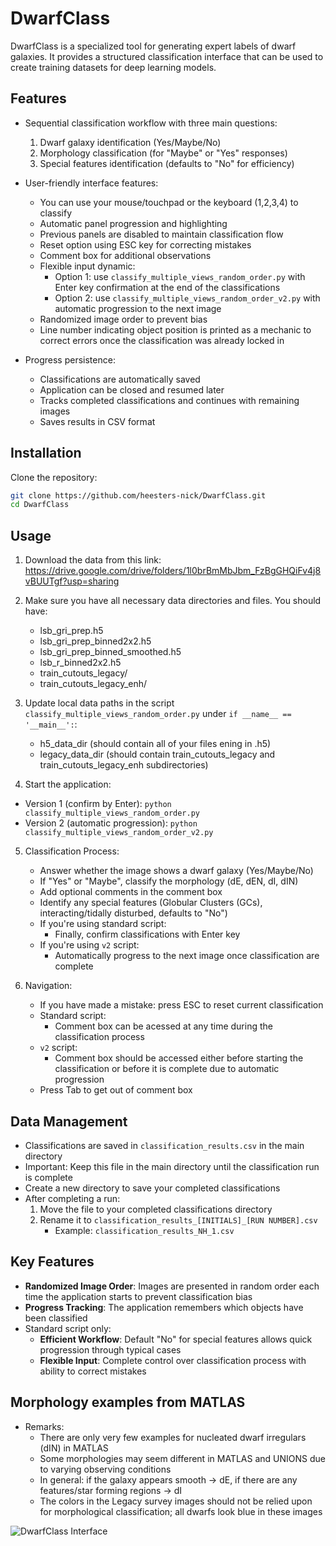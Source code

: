 # DwarfClass
DwarfClass is a specialized tool for generating expert labels of dwarf galaxies. It provides a structured classification interface that can be used to create training datasets for deep learning models.

## Features

- Sequential classification workflow with three main questions:
  1. Dwarf galaxy identification (Yes/Maybe/No)
  2. Morphology classification (for "Maybe" or "Yes" responses)
  3. Special features identification (defaults to "No" for efficiency)

- User-friendly interface features:
  - You can use your mouse/touchpad or the keyboard (1,2,3,4) to classify
  - Automatic panel progression and highlighting
  - Previous panels are disabled to maintain classification flow
  - Reset option using ESC key for correcting mistakes
  - Comment box for additional observations
  - Flexible input dynamic:
    - Option 1: use `classify_multiple_views_random_order.py` with Enter key confirmation at the end of the classifications
    - Option 2: use `classify_multiple_views_random_order_v2.py` with automatic progression to the next image
  - Randomized image order to prevent bias
  - Line number indicating object position is printed as a mechanic to correct errors once the classification was already locked in

- Progress persistence:
  - Classifications are automatically saved
  - Application can be closed and resumed later
  - Tracks completed classifications and continues with remaining images
  - Saves results in CSV format

## Installation

Clone the repository:
```bash
git clone https://github.com/heesters-nick/DwarfClass.git
cd DwarfClass
```

## Usage

1. Download the data from this link: https://drive.google.com/drive/folders/1l0brBmMbJbm_FzBgGHQiFv4j8vBUUTgf?usp=sharing

2. Make sure you have all necessary data directories and files. You should have:
    - lsb_gri_prep.h5
    - lsb_gri_prep_binned2x2.h5
    - lsb_gri_prep_binned_smoothed.h5
    - lsb_r_binned2x2.h5
    - train_cutouts_legacy/
    - train_cutouts_legacy_enh/

3. Update local data paths in the script `classify_multiple_views_random_order.py` under `if __name__ == '__main__':`:
    - h5_data_dir (should contain all of your files ening in .h5)
    - legacy_data_dir (should contain train_cutouts_legacy and train_cutouts_legacy_enh subdirectories)

4. Start the application:
  - Version 1 (confirm by Enter): `python classify_multiple_views_random_order.py`
  - Version 2 (automatic progression): `python classify_multiple_views_random_order_v2.py`

5. Classification Process:
    - Answer whether the image shows a dwarf galaxy (Yes/Maybe/No)
    - If "Yes" or "Maybe", classify the morphology (dE, dEN, dI, dIN)
    - Add optional comments in the comment box
    - Identify any special features (Globular Clusters (GCs), interacting/tidally disturbed, defaults to "No")
    - If you're using standard script:
      - Finally, confirm classifications with Enter key
    - If you're using `v2` script:
      - Automatically progress to the next image once classification are complete
    
6. Navigation:
    - If you have made a mistake: press ESC to reset current classification
    - Standard script:
      - Comment box can be acessed at any time during the classification process
    - `v2` script:
      - Comment box should be accessed either before starting the classification or before it is complete due to automatic progression
    - Press Tab to get out of comment box

## Data Management

- Classifications are saved in `classification_results.csv` in the main directory
- Important: Keep this file in the main directory until the classification run is complete
- Create a new directory to save your completed classifications
- After completing a run:
    1. Move the file to your completed classifications directory
    2. Rename it to `classification_results_[INITIALS]_[RUN NUMBER].csv`
        - Example: `classification_results_NH_1.csv`

## Key Features

- **Randomized Image Order**: Images are presented in random order each time the application starts to prevent classification bias
- **Progress Tracking**: The application remembers which objects have been classified
- Standard script only:
  - **Efficient Workflow**: Default "No" for special features allows quick progression through typical cases
  - **Flexible Input**: Complete control over classification process with ability to correct mistakes

## Morphology examples from MATLAS

- Remarks:
  - There are only very few examples for nucleated dwarf irregulars (dIN) in MATLAS
  - Some morphologies may seem different in MATLAS and UNIONS due to varying observing conditions
  - In general: if the galaxy appears smooth -> dE, if there are any features/star forming regions -> dI
  - The colors in the Legacy survey images should not be relied upon for morphological classification; all dwarfs look blue in these images
  

![DwarfClass Interface](images/morph_examples.png)
